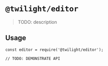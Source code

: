 # `@twilight/editor`

> TODO: description

## Usage

```
const editor = require('@twilight/editor');

// TODO: DEMONSTRATE API
```
